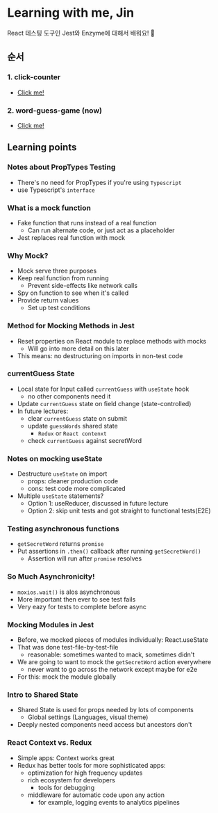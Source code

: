 # Learning with me, Jin

React 테스팅 도구인 Jest와 Enzyme에 대해서 배워요! 🎉

## 순서

### 1. click-counter

- [Click me!](https://github.com/faker007/testing-click-counter)

### 2. word-guess-game (now)

- [Click me!](https://github.com/faker007/testing-word-guess-game)

## Learning points

### Notes about PropTypes Testing

- There's no need for PropTypes if you're using `Typescript`
- use Typescript's `interface`

### What is a mock function

- Fake function that runs instead of a real function
  - Can run alternate code, or just act as a placeholder
- Jest replaces real function with mock

### Why Mock?

- Mock serve three purposes
- Keep real function from running
  - Prevent side-effects like network calls
- Spy on function to see when it's called
- Provide return values
  - Set up test conditions

### Method for Mocking Methods in Jest

- Reset properties on React module to replace methods with mocks
  - Will go into more detail on this later
- This means: no destructuring on imports in non-test code

### currentGuess State

- Local state for Input called `currentGuess` with `useState` hook
  - no other components need it
- Update `currentGuess` state on field change (state-controlled)
- In future lectures:
  - clear `currentGuess` state on submit
  - update `guessWords` shared state
    - `Redux` or `React contenxt`
  - check `currentGuess` against secretWord

### Notes on mocking useState

- Destructure `useState` on import
  - props: cleaner production code
  - cons: test code more complicated
- Multiple `useState` statements?
  - Option 1: useReducer, discussed in future lecture
  - Option 2: skip unit tests and got straight to functional tests(E2E)

### Testing asynchronous functions

- `getSecretWord` returns `promise`
- Put assertions in `.then()` callback after running `getSecretWord()`
  - Assertion will run after `promise` resolves

### So Much Asynchronicity!

- `moxios.wait()` is alos asynchronous
- More important then ever to see test fails
- Very eazy for tests to complete before async

### Mocking Modules in Jest

- Before, we mocked pieces of modules individually: React.useState
- That was done test-file-by-test-file
  - reasonable: sometimes wanted to mack, sometimes didn't
- We are going to want to mock the `getSecretWord` action everywhere
  - never want to go across the network except maybe for e2e
- For this: mock the module globally

### Intro to Shared State

- Shared State is used for props needed by lots of components
  - Global settings (Languages, visual theme)
- Deeply nested components need access but ancestors don't

### React Context vs. Redux

- Simple apps: Context works great
- Redux has better tools for more sophisticated apps:
  - optimization for high frequency updates
  - rich ecosystem for developers
    - tools for debugging
  - middleware for automatic code upon any action
    - for example, logging events to analytics pipelines

